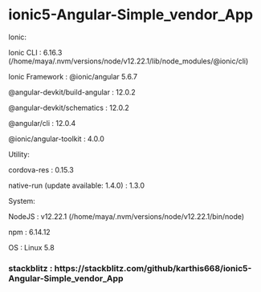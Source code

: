 # ionic5-Angular-Simple_vendor_App

Ionic:

   Ionic CLI                     : 6.16.3 (/home/maya/.nvm/versions/node/v12.22.1/lib/node_modules/@ionic/cli)
   
   Ionic Framework               : @ionic/angular 5.6.7
   
   @angular-devkit/build-angular : 12.0.2
   
   @angular-devkit/schematics    : 12.0.2
   
   @angular/cli                  : 12.0.4
   
   @ionic/angular-toolkit        : 4.0.0
   

Utility:

   cordova-res                          : 0.15.3
   
   native-run (update available: 1.4.0) : 1.3.0
   

System:

   NodeJS : v12.22.1 (/home/maya/.nvm/versions/node/v12.22.1/bin/node)
   
   npm    : 6.14.12
   
   OS     : Linux 5.8

<h3>stackblitz : https://stackblitz.com/github/karthis668/ionic5-Angular-Simple_vendor_App</h3>
